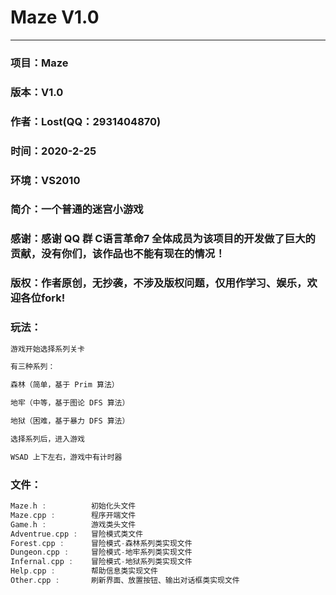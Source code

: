 # Maze V1.0
---
### 项目：Maze
### 版本：V1.0
### 作者：Lost(QQ：2931404870)
### 时间：2020-2-25
### 环境：VS2010
### 简介：一个普通的迷宫小游戏
### 感谢：感谢 QQ 群 C语言革命7 全体成员为该项目的开发做了巨大的贡献，没有你们，该作品也不能有现在的情况！
### 版权：作者原创，无抄袭，不涉及版权问题，仅用作学习、娱乐，欢迎各位fork!
### 玩法：
~~~cpp
游戏开始选择系列关卡

有三种系列：

森林（简单，基于 Prim 算法）

地牢（中等，基于图论 DFS 算法）

地狱（困难，基于暴力 DFS 算法）

选择系列后，进入游戏

WSAD 上下左右，游戏中有计时器
~~~
### 文件：
~~~cpp
Maze.h :          初始化头文件
Maze.cpp :        程序开端文件
Game.h :          游戏类头文件
Adventrue.cpp :   冒险模式类文件
Forest.cpp :      冒险模式-森林系列类实现文件
Dungeon.cpp :     冒险模式-地牢系列类实现文件
Infernal.cpp :    冒险模式-地狱系列类实现文件
Help.cpp :        帮助信息类实现文件
Other.cpp :       刷新界面、放置按钮、输出对话框类实现文件
~~~
